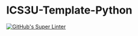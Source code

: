 # ICS3U-Template-Python

[![GitHub's Super Linter](https://github.com/JacksonNaufal/ICS3U-Template-Python/workflows/GitHub's%20Super%20Linter/badge.svg)](https://github.com/JacksonNaufal/ICS3U-Template-Python/actions)
